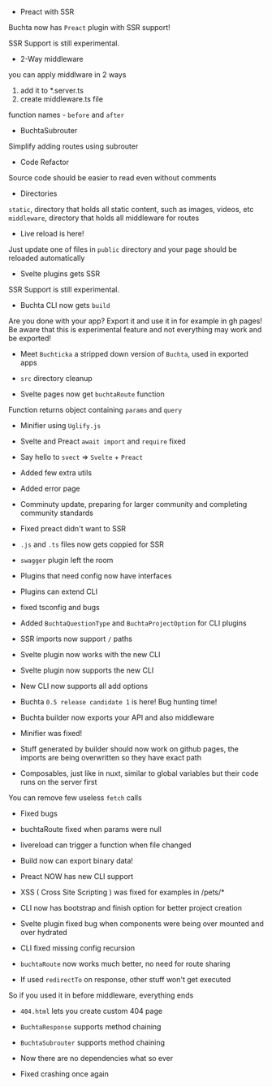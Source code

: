 * Preact with SSR

Buchta now has `Preact` plugin with SSR support!

SSR Support is still experimental.

* 2-Way middleware

you can apply middlware in 2 ways<br>
1. add it to *.server.ts<br>
2. create middleware.ts file<br>

function names - `before` and `after`

* BuchtaSubrouter

Simplify adding routes using subrouter

* Code Refactor

Source code should be easier to read even without comments

* Directories

`static`, directory that holds all static content, such as images, videos, etc <br>
`middleware`, directory that holds all middleware for routes

* Live reload is here!

Just update one of files in `public` directory and your page should be reloaded automatically

* Svelte plugins gets SSR

SSR Support is still experimental.

* Buchta CLI now gets `build`

Are you done with your app? Export it and use it in for example in gh pages! <br>
Be aware that this is experimental feature and not everything may work and be exported!

* Meet `Buchticka` a stripped down version of `Buchta`, used in exported apps

* `src` directory cleanup

* Svelte pages now get `buchtaRoute` function

Function returns object containing `params` and `query`

* Minifier using `Uglify.js`

* Svelte and Preact `await import` and `require` fixed

* Say hello to `svect` => `Svelte` + `Preact`

* Added few extra utils

* Added error page

* Comminuty update, preparing for larger community and completing community standards

* Fixed preact didn't want to SSR

* `.js` and `.ts` files now gets coppied for SSR

* `swagger` plugin left the room

* Plugins that need config now have interfaces

* Plugins can extend CLI

* fixed tsconfig and bugs

* Added `BuchtaQuestionType` and `BuchtaProjectOption` for CLI plugins

* SSR imports now support `/` paths

* Svelte plugin now works with the new CLI

* Svelte plugin now supports the new CLI

* New CLI now supports all add options

* Buchta `0.5 release candidate 1` is here! Bug hunting time!

* Buchta builder now exports your API and also middleware

* Minifier was fixed!

* Stuff generated by builder should now work on github pages, the imports are being overwritten so they have exact path

* Composables, just like in nuxt, similar to global variables but their code runs on the server first

You can remove few useless `fetch` calls

* Fixed bugs

* buchtaRoute fixed when params were null

* livereload can trigger a function when file changed

* Build now can export binary data!

* Preact NOW has new CLI support

* XSS ( Cross Site Scripting ) was fixed for examples in /pets/* 

* CLI now has bootstrap and finish option for better project creation

* Svelte plugin fixed bug when components were being over mounted and over hydrated

* CLI fixed missing config recursion

* `buchtaRoute` now works much better, no need for route sharing

* If used `redirectTo` on response, other stuff won't get executed

So if you used it in before middleware, everything ends

* `404.html` lets you create custom 404 page

* `BuchtaResponse` supports method chaining

* `BuchtaSubrouter` supports method chaining

* Now there are no dependencies what so ever

* Fixed crashing once again